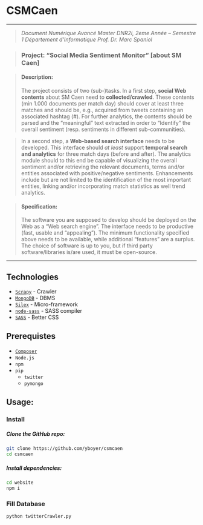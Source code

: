 # CSMCaen

---
> *Document Numérique Avancé*
> *Master DNR2i, 2eme Année – Semestre 1*
> *Département d'Informatique*
> *Prof. Dr. Marc Spaniol*

> ### Project: “Social Media Sentiment Monitor” [about SM Caen]  

> #### Description:
> The project consists of two (sub-)tasks. In a first step, **social Web contents** about SM Caen need to **collected/crawled**. These contents (min 1.000 documents per match day) should cover at least three matches and should be, e.g., acquired from tweets containing an associated hashtag (#). For further analytics, the contents should be parsed and the “meaningful” text extracted in order to “Identify” the overall sentiment (resp. sentiments in different sub-communities).

> In a second step, a **Web-based search interface** needs to be developed. This interface should *at least* support **temporal search and analytics** for three match days (before and after). The analytics module should to this end be capable of visualizing the overall sentiment and/or retrieving the relevant documents, terms and/or entities associated with positive/negative sentiments. Enhancements include but are not limited to the identification of the most important entities, linking and/or incorporating match statistics as well trend analytics.

> #### Specification:
> The software you are supposed to develop should be deployed on the Web as a “Web search engine”. The interface needs to be productive (fast, usable and “appealing”). The minimum functionality specified above needs to be available, while additional “features” are a surplus. The choice of software is up to you, but if third party software/libraries is/are used, it must be open-source.

---

## Technologies
  - [`Scrapy`](https://scrapy.org/) - Crawler
  - [`MongoDB`](https://www.mongodb.com/) - DBMS
  - [`Silex`](http://silex.sensiolabs.org/) - Micro-framework
  - [`node-sass`](https://github.com/sass/node-sass) - SASS compiler
  - [`SASS`](http://sass-lang.com/) - Better CSS

## Prerequistes
  - [`Composer`](https://getcomposer.org/download/)
  - `Node.js`
  - `npm`
  - `pip`
    - `twitter`
    - `pymongo`

## Usage:
### Install
##### Clone the GitHub repo:
```bash
git clone https://github.com/yboyer/csmcaen
cd csmcaen
```
##### Install dependencies:
```bash
cd website
npm i
```
### Fill Database

```bash
python twitterCrawler.py
```
